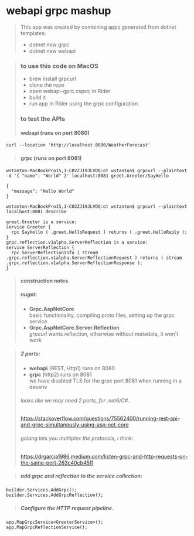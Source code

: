 # webapi grpc mashup
> This app was created by combining apps generated from dotnet templates:
> - dotnet new grpc
> - dotnet new webapi

> ### to use this code on MacOS
> - brew install grpcurl
> - clone the repo
> - open webapi-gprc.csproj in Rider
> - build it
> - run app in Rider using the grpc configuration
> 
> 
> ### to test the APIs
> #### webapi (runs on port 8080)
> 
```
curl --location 'http://localhost:8080/WeatherForecast'
```
> 
> 
> #### grpc (runs on port 8081) 
```
wstanton-MacBookPro15,1-C02ZJ19JLVDQ:ot wstanton$ grpcurl --plaintext  -d '{ "name": "World" }' localhost:8081 greet.Greeter/SayHello
```
```
{
  "message": "Hello World"
}
```

```
wstanton-MacBookPro15,1-C02ZJ19JLVDQ:ot wstanton$ grpcurl --plaintext localhost:8081 describe
```
```
greet.Greeter is a service:
service Greeter {
  rpc SayHello ( .greet.HelloRequest ) returns ( .greet.HelloReply );
}
grpc.reflection.v1alpha.ServerReflection is a service:
service ServerReflection {
  rpc ServerReflectionInfo ( stream .grpc.reflection.v1alpha.ServerReflectionRequest ) returns ( stream .grpc.reflection.v1alpha.ServerReflectionResponse );
}
```
> #### construction notes
> ##### nuget:
> - **Grpc.AspNetCore**  
> basic functionality, compiling proto files, setting up the grpc service
> - **Grpc.AspNetCore.Server.Reflection**  
> _grpcurl_ wants reflection, otherwise without metadata, it won't work

> ##### 2 ports: 
> 
> - **webapi** (REST, Http1) runs on 8080
> - **grpc** (http2) runs on 8081  
> we have disabled TLS for the grpc port 8081 when running in a devenv
> ###### looks like we may need 2 ports, for .net6/C#.
> https://stackoverflow.com/questions/75562400/running-rest-api-and-grpc-simultanously-using-asp-net-core
> ###### golang lets you multiplex the protocols, i think:
> https://drgarcia1986.medium.com/listen-grpc-and-http-requests-on-the-same-port-263c40cb45ff

>
> ##### add grpc and reflection to the service collection:
```
builder.Services.AddGrpc();
builder.Services.AddGrpcReflection();
```
> ##### Configure the HTTP request pipeline.
```
app.MapGrpcService<GreeterService>();
app.MapGrpcReflectionService();
```